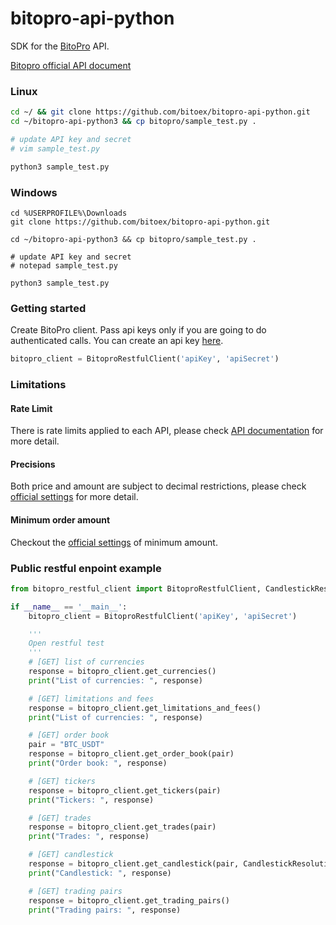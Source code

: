 # bitopro-api-python

SDK for the [BitoPro](https://www.bitopro.com/) API.

[Bitopro official API document](https://developer.bitopro.com/docs)

### Linux

```bash
cd ~/ && git clone https://github.com/bitoex/bitopro-api-python.git
cd ~/bitopro-api-python3 && cp bitopro/sample_test.py .

# update API key and secret
# vim sample_test.py

python3 sample_test.py
```

### Windows

```batch
cd %USERPROFILE%\Downloads
git clone https://github.com/bitoex/bitopro-api-python.git

cd ~/bitopro-api-python3 && cp bitopro/sample_test.py .

# update API key and secret
# notepad sample_test.py

python3 sample_test.py
```
  
### Getting started

Create BitoPro client. Pass api keys only if
you are going to do authenticated calls. You can create an api key
[here](https://www.bitopro.com/api).

```python
bitopro_client = BitoproRestfulClient('apiKey', 'apiSecret')
```

### Limitations

#### Rate Limit

There is rate limits applied to each API, please check [API documentation](https://developer.bitopro.com/docs) for more detail.

#### Precisions

Both price and amount are subject to decimal restrictions, please check [official settings](https://www.bitopro.com/fees) for more detail.

#### Minimum order amount

Checkout the [official settings](https://www.bitopro.com/fees) of minimum amount.

### Public restful enpoint example

```python
from bitopro_restful_client import BitoproRestfulClient, CandlestickResolutin

if __name__ == '__main__':
    bitopro_client = BitoproRestfulClient('apiKey', 'apiSecret')

    '''
    Open restful test
    '''
    # [GET] list of currencies
    response = bitopro_client.get_currencies()
    print("List of currencies: ", response)

    # [GET] limitations and fees
    response = bitopro_client.get_limitations_and_fees()
    print("List of currencies: ", response)

    # [GET] order book
    pair = "BTC_USDT"
    response = bitopro_client.get_order_book(pair)
    print("Order book: ", response)

    # [GET] tickers
    response = bitopro_client.get_tickers(pair)
    print("Tickers: ", response)

    # [GET] trades
    response = bitopro_client.get_trades(pair)
    print("Trades: ", response)

    # [GET] candlestick
    response = bitopro_client.get_candlestick(pair, CandlestickResolutin._1d, 1650707415, 1678355415)
    print("Candlestick: ", response)

    # [GET] trading pairs
    response = bitopro_client.get_trading_pairs()
    print("Trading pairs: ", response)
```


